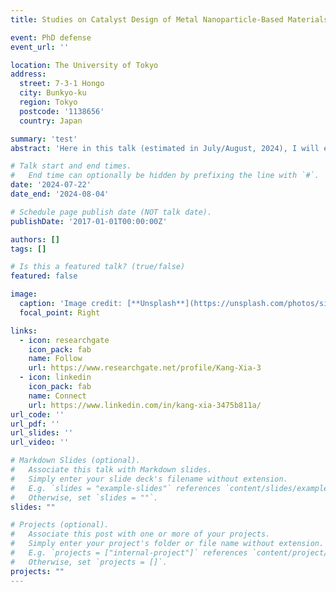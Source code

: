 ```yaml
---
title: Studies on Catalyst Design of Metal Nanoparticle-Based Materials Using Lacunary Polyoxometalate Modification (tentative)

event: PhD defense
event_url: ''

location: The University of Tokyo
address: 
  street: 7-3-1 Hongo
  city: Bunkyo-ku
  region: Tokyo
  postcode: '1138656'
  country: Japan

summary: 'test'
abstract: 'Here in this talk (estimated in July/August, 2024), I will elaborate: i) previous and current efforts on developing hybrid materials of metal nanoparticles and polyoxometalates, and ii) future scope and plans on expanding this interesting area and collaborating with other research fields (further details to be added later).'

# Talk start and end times.
#   End time can optionally be hidden by prefixing the line with `#`.
date: '2024-07-22'
date_end: '2024-08-04'

# Schedule page publish date (NOT talk date).
publishDate: '2017-01-01T00:00:00Z'

authors: []
tags: []

# Is this a featured talk? (true/false)
featured: false

image:
  caption: 'Image credit: [**Unsplash**](https://unsplash.com/photos/silhouette-photography-of-person-oMpAz-DN-9I)'
  focal_point: Right

links:
  - icon: researchgate
    icon_pack: fab
    name: Follow
    url: https://www.researchgate.net/profile/Kang-Xia-3
  - icon: linkedin
    icon_pack: fab
    name: Connect
    url: https://www.linkedin.com/in/kang-xia-3475b811a/
url_code: ''
url_pdf: ''
url_slides: ''
url_video: ''

# Markdown Slides (optional).
#   Associate this talk with Markdown slides.
#   Simply enter your slide deck's filename without extension.
#   E.g. `slides = "example-slides"` references `content/slides/example-slides.md`.
#   Otherwise, set `slides = ""`.
slides: ""

# Projects (optional).
#   Associate this post with one or more of your projects.
#   Simply enter your project's folder or file name without extension.
#   E.g. `projects = ["internal-project"]` references `content/project/deep-learning/index.md`.
#   Otherwise, set `projects = []`.
projects: ""
---
```

